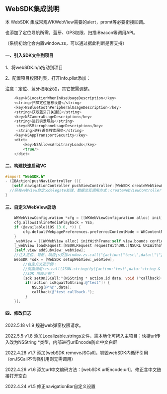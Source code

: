 ## WebSDK集成说明

本 WebSDK 集成常规WKWebView需要的alert，promt等必要衔接回调。

也添加了定位导航所需，蓝牙、GPS权限、扫描iBeacon等调用API。

（系统初始化会内置window.zs，可以通过据此判断是否支持）

#### 一、引入SDK文件到项目

1、将webSDK.h/a拖动到项目

2、配置项目权限列表，打开info.plist添加：

注意：定位、蓝牙权限必须，其它按需调整。

```javascript
    <key>NSLocationWhenInUseUsageDescription</key>
    <string>扫描定位信标设备</string>
    <key>NSBluetoothPeripheralUsageDescription</key>
    <string>获取蓝牙开关通知</string>
    <key>NSCameraUsageDescription</key>
    <string>进行实景导航</string>
     <key>NSMicrophoneUsageDescription</key>
     <string>进行语音搜索服务</string>
    <key>NSAppTransportSecurity</key>
    <dict>
        <key>NSAllowsArbitraryLoads</key>
        <true/>
    </dict>
```

#### 二、构建快速启动VC

```objective-c
#import "WebSDK.h"
- (IBAction)pushNaviController (){
   [self.navigationController pushViewController:[WebSDK createWebViewController:(NSString *)url] animated:YES];
  //另有webView自定义delegate处理、数据交互调用方式：createWebViewController:delegate:onJSCall:;
}
```

#### 三、自定义WebView启动

```objective-c
    WKWebViewConfiguration *cfg = [[WKWebViewConfiguration alloc] init];
    cfg.allowsInlineMediaPlayback = YES;
    if (@available(iOS 13.0, *)) {
        cfg.defaultWebpagePreferences.preferredContentMode = WKContentModeMobile;
    }
    _webView = [[WKWebView alloc] initWithFrame:self.view.bounds configuration:cfg];
    [_webView loadRequest:[NSURLRequest requestWithURL:[NSURL URLWithString:[WebSDK urlEncode:_urlStr]]]];
    [self.view addSubview:_webView];
    //注入定位、导航、响应js交互window.zs.call("{action:\"test\",data:\"\"}")
    WebSDK *sdk = [WebSDK setupWebView:_webView];
        //自定义交互示例：
        //页面调用:zs.call(JSON.stringify({action:'test',data:'string & obj',callback:'appCall'}));window.appCall=function(res){ alert(res); };
        //SDK 响应示例：
        [sdk setOnJSCall:^(NSString * action,id data, void (^callback)(NSString *)) {
         if([action isEqualToString:@"test"]) {
            NSLog(@"%@",data);
            callback(@"test callback.");
         }
    }];
```

#### 四、修改日志

2022.5.18 v1.9 规避web弹窗权限请求。

2022.5.5 v1.8 添加Localizable.strings文件，需本地化可拷入主项目；快捷url传入改为NSString *类型，内部进行urlEncode防止中文白屏

2022.4.28 v1.7 添加[webSDK removeJSCall]，销毁webSDK内循环引用（onJSCall不含强引用则无需调用）

2022.4.26 v1.6 添加url中文编码方法：[webSDK urlEncode:url]，修正含中文链接打开空白

2022.4.24 v1.5 修正navigationBar自定义设置
